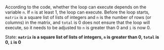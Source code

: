 According to the code, whether the loop can execute depends on the variable `n`. If `n` is at least 1, the loop can execute. Before the loop starts, `matrix` is a square list of lists of integers and `n` is the number of rows (or columns) in the matrix, and `total` is 0 does not ensure that the loop will execute, so it needs to be adjusted to `n` is greater than 0 and `i` is now 0.

State: **`matrix` is a square list of lists of integers, `n` is greater than 0, `total` is 0, `i` is 0**